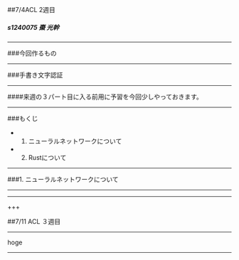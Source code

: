 ##7/4ACL 2週目
 

##### s1240075 棗 光幹

---

###今回作るもの

---

###手書き文字認証

---

####来週の３パート目に入る前用に予習を今回少しやっておきます。

---

###もくじ
 - 1. ニューラルネットワークについて
 - 2. Rustについて

---

###1. ニューラルネットワークについて

---



---

+++

##7/11 ACL ３週目

---

hoge

---
